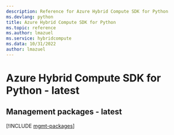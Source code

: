 ```yaml
---
description: Reference for Azure Hybrid Compute SDK for Python
ms.devlang: python
title: Azure Hybrid Compute SDK for Python
ms.topic: reference
ms.author: lmazuel
ms.service: hybridcompute
ms.data: 10/31/2022
author: lmazuel
---
```

# Azure Hybrid Compute SDK for Python - latest

## Management packages - latest
[!INCLUDE [mgmt-packages](hybrid-compute-mgmt-index.md)]